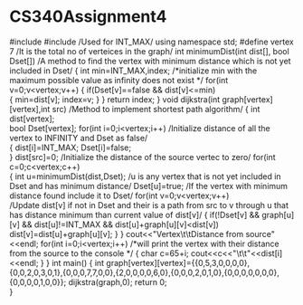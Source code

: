 # CS340Assignment4

#include<iostream>
#include<climits>     /Used for INT_MAX/
using namespace std;
#define vertex 7      /It is the total no of verteices in the graph/
int minimumDist(int dist[], bool Dset[])   /A method to find the vertex with minimum distance which is not yet included in Dset/
{
	int min=INT_MAX,index;                 /*initialize min with the maximum possible value as infinity does not exist */
	for(int v=0;v<vertex;v++)
	{
		if(Dset[v]==false && dist[v]<=min)      
		{
			min=dist[v];
			index=v;
		}
	}
	return index;
}
void dijkstra(int graph[vertex][vertex],int src) /Method to implement shortest path algorithm/
{
	int dist[vertex];                             
	bool Dset[vertex];
	for(int i=0;i<vertex;i++)                    /Initialize distance of all the vertex to INFINITY and Dset as false/  
	{
		dist[i]=INT_MAX;
		Dset[i]=false;	
	}
	dist[src]=0;                                   /Initialize the distance of the source vertec to zero/
	for(int c=0;c<vertex;c++)                           
	{
		int u=minimumDist(dist,Dset);              /u is any vertex that is not yet included in Dset and has minimum distance/
		Dset[u]=true;                              /If the vertex with minimum distance found include it to Dset/ 
		for(int v=0;v<vertex;v++)                  
		/Update dist[v] if not in Dset and their is a path from src to v through u that has distance minimum than current value of dist[v]/
		{
			if(!Dset[v] && graph[u][v] && dist[u]!=INT_MAX && dist[u]+graph[u][v]<dist[v])
			dist[v]=dist[u]+graph[u][v];
		}
	}
	cout<<"Vertex\t\tDistance from source"<<endl;
	for(int i=0;i<vertex;i++)                       /*will print the vertex with their distance from the source to the console */
	{
		char c=65+i;
		cout<<c<<"\t\t"<<dist[i]<<endl;
	}
}
int main()
{
	int graph[vertex][vertex]={{0,5,3,0,0,0,0},{0,0,2,0,3,0,1},{0,0,0,7,7,0,0},{2,0,0,0,0,6,0},{0,0,0,2,0,1,0},{0,0,0,0,0,0,0},
		                        {0,0,0,0,1,0,0}};
	dijkstra(graph,0);
	return 0;	                        
} 
